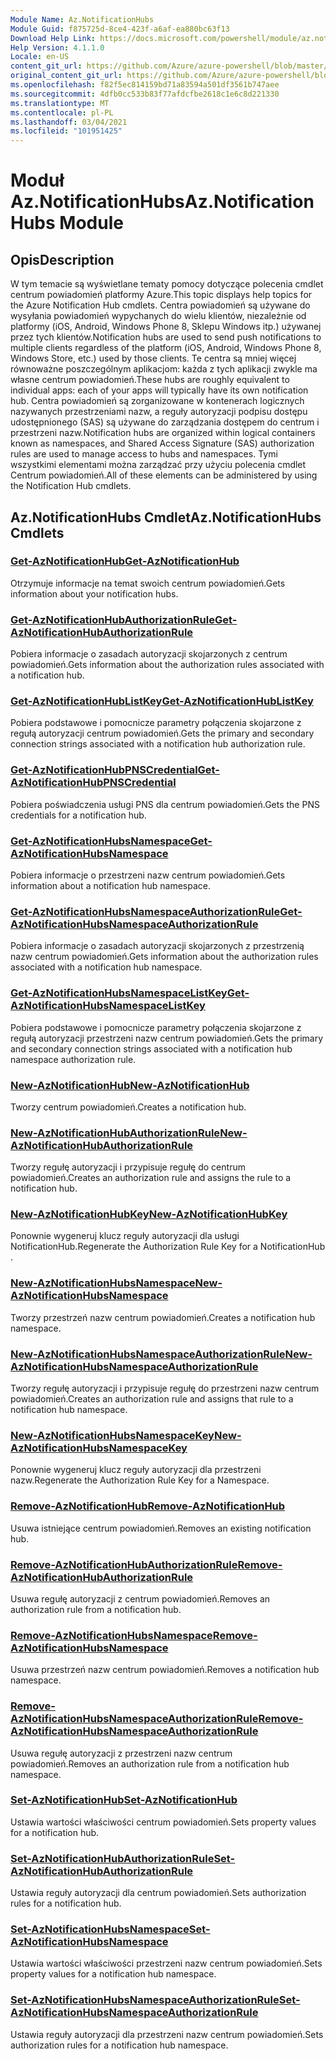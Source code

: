 ```yaml
---
Module Name: Az.NotificationHubs
Module Guid: f875725d-8ce4-423f-a6af-ea880bc63f13
Download Help Link: https://docs.microsoft.com/powershell/module/az.notificationhubs
Help Version: 4.1.1.0
Locale: en-US
content_git_url: https://github.com/Azure/azure-powershell/blob/master/src/NotificationHubs/NotificationHubs/help/Az.NotificationHubs.md
original_content_git_url: https://github.com/Azure/azure-powershell/blob/master/src/NotificationHubs/NotificationHubs/help/Az.NotificationHubs.md
ms.openlocfilehash: f82f5ec814159bd71a83594a501df3561b747aee
ms.sourcegitcommit: 4dfb0cc533b83f77afdcfbe2618c1e6c8d221330
ms.translationtype: MT
ms.contentlocale: pl-PL
ms.lasthandoff: 03/04/2021
ms.locfileid: "101951425"
---
```

# <span data-ttu-id="1af68-101">Moduł Az.NotificationHubs</span><span class="sxs-lookup"><span data-stu-id="1af68-101">Az.NotificationHubs Module</span></span>
## <span data-ttu-id="1af68-102">Opis</span><span class="sxs-lookup"><span data-stu-id="1af68-102">Description</span></span>
<span data-ttu-id="1af68-103">W tym temacie są wyświetlane tematy pomocy dotyczące polecenia cmdlet centrum powiadomień platformy Azure.</span><span class="sxs-lookup"><span data-stu-id="1af68-103">This topic displays help topics for the Azure Notification Hub cmdlets.</span></span> <span data-ttu-id="1af68-104">Centra powiadomień są używane do wysyłania powiadomień wypychanych do wielu klientów, niezależnie od platformy (iOS, Android, Windows Phone 8, Sklepu Windows itp.) używanej przez tych klientów.</span><span class="sxs-lookup"><span data-stu-id="1af68-104">Notification hubs are used to send push notifications to multiple clients regardless of the platform (iOS, Android, Windows Phone 8, Windows Store, etc.) used by those clients.</span></span> <span data-ttu-id="1af68-105">Te centra są mniej więcej równoważne poszczególnym aplikacjom: każda z tych aplikacji zwykle ma własne centrum powiadomień.</span><span class="sxs-lookup"><span data-stu-id="1af68-105">These hubs are roughly equivalent to individual apps: each of your apps will typically have its own notification hub.</span></span> <span data-ttu-id="1af68-106">Centra powiadomień są zorganizowane w kontenerach logicznych nazywanych przestrzeniami nazw, a reguły autoryzacji podpisu dostępu udostępnionego (SAS) są używane do zarządzania dostępem do centrum i przestrzeni nazw.</span><span class="sxs-lookup"><span data-stu-id="1af68-106">Notification hubs are organized within logical containers known as namespaces, and Shared Access Signature (SAS) authorization rules are used to manage access to hubs and namespaces.</span></span> <span data-ttu-id="1af68-107">Tymi wszystkimi elementami można zarządzać przy użyciu polecenia cmdlet Centrum powiadomień.</span><span class="sxs-lookup"><span data-stu-id="1af68-107">All of these elements can be administered by using the Notification Hub cmdlets.</span></span>

## <span data-ttu-id="1af68-108">Az.NotificationHubs Cmdlet</span><span class="sxs-lookup"><span data-stu-id="1af68-108">Az.NotificationHubs Cmdlets</span></span>
### [<span data-ttu-id="1af68-109">Get-AzNotificationHub</span><span class="sxs-lookup"><span data-stu-id="1af68-109">Get-AzNotificationHub</span></span>](Get-AzNotificationHub.md)
<span data-ttu-id="1af68-110">Otrzymuje informacje na temat swoich centrum powiadomień.</span><span class="sxs-lookup"><span data-stu-id="1af68-110">Gets information about your notification hubs.</span></span>

### [<span data-ttu-id="1af68-111">Get-AzNotificationHubAuthorizationRule</span><span class="sxs-lookup"><span data-stu-id="1af68-111">Get-AzNotificationHubAuthorizationRule</span></span>](Get-AzNotificationHubAuthorizationRule.md)
<span data-ttu-id="1af68-112">Pobiera informacje o zasadach autoryzacji skojarzonych z centrum powiadomień.</span><span class="sxs-lookup"><span data-stu-id="1af68-112">Gets information about the authorization rules associated with a notification hub.</span></span>

### [<span data-ttu-id="1af68-113">Get-AzNotificationHubListKey</span><span class="sxs-lookup"><span data-stu-id="1af68-113">Get-AzNotificationHubListKey</span></span>](Get-AzNotificationHubListKey.md)
<span data-ttu-id="1af68-114">Pobiera podstawowe i pomocnicze parametry połączenia skojarzone z regułą autoryzacji centrum powiadomień.</span><span class="sxs-lookup"><span data-stu-id="1af68-114">Gets the primary and secondary connection strings associated with a notification hub authorization rule.</span></span>

### [<span data-ttu-id="1af68-115">Get-AzNotificationHubPNSCredential</span><span class="sxs-lookup"><span data-stu-id="1af68-115">Get-AzNotificationHubPNSCredential</span></span>](Get-AzNotificationHubPNSCredential.md)
<span data-ttu-id="1af68-116">Pobiera poświadczenia usługi PNS dla centrum powiadomień.</span><span class="sxs-lookup"><span data-stu-id="1af68-116">Gets the PNS credentials for a notification hub.</span></span>

### [<span data-ttu-id="1af68-117">Get-AzNotificationHubsNamespace</span><span class="sxs-lookup"><span data-stu-id="1af68-117">Get-AzNotificationHubsNamespace</span></span>](Get-AzNotificationHubsNamespace.md)
<span data-ttu-id="1af68-118">Pobiera informacje o przestrzeni nazw centrum powiadomień.</span><span class="sxs-lookup"><span data-stu-id="1af68-118">Gets information about a notification hub namespace.</span></span>

### [<span data-ttu-id="1af68-119">Get-AzNotificationHubsNamespaceAuthorizationRule</span><span class="sxs-lookup"><span data-stu-id="1af68-119">Get-AzNotificationHubsNamespaceAuthorizationRule</span></span>](Get-AzNotificationHubsNamespaceAuthorizationRule.md)
<span data-ttu-id="1af68-120">Pobiera informacje o zasadach autoryzacji skojarzonych z przestrzenią nazw centrum powiadomień.</span><span class="sxs-lookup"><span data-stu-id="1af68-120">Gets information about the authorization rules associated with a notification hub namespace.</span></span>

### [<span data-ttu-id="1af68-121">Get-AzNotificationHubsNamespaceListKey</span><span class="sxs-lookup"><span data-stu-id="1af68-121">Get-AzNotificationHubsNamespaceListKey</span></span>](Get-AzNotificationHubsNamespaceListKey.md)
<span data-ttu-id="1af68-122">Pobiera podstawowe i pomocnicze parametry połączenia skojarzone z regułą autoryzacji przestrzeni nazw centrum powiadomień.</span><span class="sxs-lookup"><span data-stu-id="1af68-122">Gets the primary and secondary connection strings associated with a notification hub namespace authorization rule.</span></span>

### [<span data-ttu-id="1af68-123">New-AzNotificationHub</span><span class="sxs-lookup"><span data-stu-id="1af68-123">New-AzNotificationHub</span></span>](New-AzNotificationHub.md)
<span data-ttu-id="1af68-124">Tworzy centrum powiadomień.</span><span class="sxs-lookup"><span data-stu-id="1af68-124">Creates a notification hub.</span></span>

### [<span data-ttu-id="1af68-125">New-AzNotificationHubAuthorizationRule</span><span class="sxs-lookup"><span data-stu-id="1af68-125">New-AzNotificationHubAuthorizationRule</span></span>](New-AzNotificationHubAuthorizationRule.md)
<span data-ttu-id="1af68-126">Tworzy regułę autoryzacji i przypisuje regułę do centrum powiadomień.</span><span class="sxs-lookup"><span data-stu-id="1af68-126">Creates an authorization rule and assigns the rule to a notification hub.</span></span>

### [<span data-ttu-id="1af68-127">New-AzNotificationHubKey</span><span class="sxs-lookup"><span data-stu-id="1af68-127">New-AzNotificationHubKey</span></span>](New-AzNotificationHubKey.md)
<span data-ttu-id="1af68-128">Ponownie wygeneruj klucz reguły autoryzacji dla usługi NotificationHub.</span><span class="sxs-lookup"><span data-stu-id="1af68-128">Regenerate the Authorization Rule Key for a NotificationHub .</span></span>

### [<span data-ttu-id="1af68-129">New-AzNotificationHubsNamespace</span><span class="sxs-lookup"><span data-stu-id="1af68-129">New-AzNotificationHubsNamespace</span></span>](New-AzNotificationHubsNamespace.md)
<span data-ttu-id="1af68-130">Tworzy przestrzeń nazw centrum powiadomień.</span><span class="sxs-lookup"><span data-stu-id="1af68-130">Creates a notification hub namespace.</span></span>

### [<span data-ttu-id="1af68-131">New-AzNotificationHubsNamespaceAuthorizationRule</span><span class="sxs-lookup"><span data-stu-id="1af68-131">New-AzNotificationHubsNamespaceAuthorizationRule</span></span>](New-AzNotificationHubsNamespaceAuthorizationRule.md)
<span data-ttu-id="1af68-132">Tworzy regułę autoryzacji i przypisuje regułę do przestrzeni nazw centrum powiadomień.</span><span class="sxs-lookup"><span data-stu-id="1af68-132">Creates an authorization rule and assigns that rule to a notification hub namespace.</span></span>

### [<span data-ttu-id="1af68-133">New-AzNotificationHubsNamespaceKey</span><span class="sxs-lookup"><span data-stu-id="1af68-133">New-AzNotificationHubsNamespaceKey</span></span>](New-AzNotificationHubsNamespaceKey.md)
<span data-ttu-id="1af68-134">Ponownie wygeneruj klucz reguły autoryzacji dla przestrzeni nazw.</span><span class="sxs-lookup"><span data-stu-id="1af68-134">Regenerate the Authorization Rule Key for a Namespace.</span></span>

### [<span data-ttu-id="1af68-135">Remove-AzNotificationHub</span><span class="sxs-lookup"><span data-stu-id="1af68-135">Remove-AzNotificationHub</span></span>](Remove-AzNotificationHub.md)
<span data-ttu-id="1af68-136">Usuwa istniejące centrum powiadomień.</span><span class="sxs-lookup"><span data-stu-id="1af68-136">Removes an existing notification hub.</span></span>

### [<span data-ttu-id="1af68-137">Remove-AzNotificationHubAuthorizationRule</span><span class="sxs-lookup"><span data-stu-id="1af68-137">Remove-AzNotificationHubAuthorizationRule</span></span>](Remove-AzNotificationHubAuthorizationRule.md)
<span data-ttu-id="1af68-138">Usuwa regułę autoryzacji z centrum powiadomień.</span><span class="sxs-lookup"><span data-stu-id="1af68-138">Removes an authorization rule from a notification hub.</span></span>

### [<span data-ttu-id="1af68-139">Remove-AzNotificationHubsNamespace</span><span class="sxs-lookup"><span data-stu-id="1af68-139">Remove-AzNotificationHubsNamespace</span></span>](Remove-AzNotificationHubsNamespace.md)
<span data-ttu-id="1af68-140">Usuwa przestrzeń nazw centrum powiadomień.</span><span class="sxs-lookup"><span data-stu-id="1af68-140">Removes a notification hub namespace.</span></span>

### [<span data-ttu-id="1af68-141">Remove-AzNotificationHubsNamespaceAuthorizationRule</span><span class="sxs-lookup"><span data-stu-id="1af68-141">Remove-AzNotificationHubsNamespaceAuthorizationRule</span></span>](Remove-AzNotificationHubsNamespaceAuthorizationRule.md)
<span data-ttu-id="1af68-142">Usuwa regułę autoryzacji z przestrzeni nazw centrum powiadomień.</span><span class="sxs-lookup"><span data-stu-id="1af68-142">Removes an authorization rule from a notification hub namespace.</span></span>

### [<span data-ttu-id="1af68-143">Set-AzNotificationHub</span><span class="sxs-lookup"><span data-stu-id="1af68-143">Set-AzNotificationHub</span></span>](Set-AzNotificationHub.md)
<span data-ttu-id="1af68-144">Ustawia wartości właściwości centrum powiadomień.</span><span class="sxs-lookup"><span data-stu-id="1af68-144">Sets property values for a notification hub.</span></span>

### [<span data-ttu-id="1af68-145">Set-AzNotificationHubAuthorizationRule</span><span class="sxs-lookup"><span data-stu-id="1af68-145">Set-AzNotificationHubAuthorizationRule</span></span>](Set-AzNotificationHubAuthorizationRule.md)
<span data-ttu-id="1af68-146">Ustawia reguły autoryzacji dla centrum powiadomień.</span><span class="sxs-lookup"><span data-stu-id="1af68-146">Sets authorization rules for a notification hub.</span></span>

### [<span data-ttu-id="1af68-147">Set-AzNotificationHubsNamespace</span><span class="sxs-lookup"><span data-stu-id="1af68-147">Set-AzNotificationHubsNamespace</span></span>](Set-AzNotificationHubsNamespace.md)
<span data-ttu-id="1af68-148">Ustawia wartości właściwości przestrzeni nazw centrum powiadomień.</span><span class="sxs-lookup"><span data-stu-id="1af68-148">Sets property values for a notification hub namespace.</span></span>

### [<span data-ttu-id="1af68-149">Set-AzNotificationHubsNamespaceAuthorizationRule</span><span class="sxs-lookup"><span data-stu-id="1af68-149">Set-AzNotificationHubsNamespaceAuthorizationRule</span></span>](Set-AzNotificationHubsNamespaceAuthorizationRule.md)
<span data-ttu-id="1af68-150">Ustawia reguły autoryzacji dla przestrzeni nazw centrum powiadomień.</span><span class="sxs-lookup"><span data-stu-id="1af68-150">Sets authorization rules for a notification hub namespace.</span></span>

